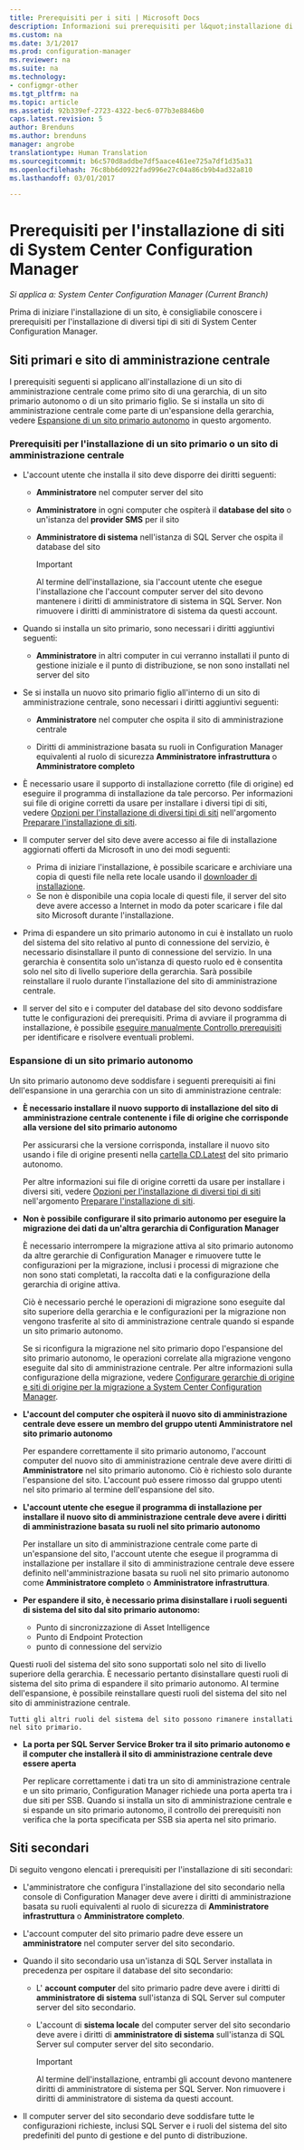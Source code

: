 ```yaml
---
title: Prerequisiti per i siti | Microsoft Docs
description: Informazioni sui prerequisiti per l&quot;installazione di diversi tipi di siti di System Center Configuration Manager.
ms.custom: na
ms.date: 3/1/2017
ms.prod: configuration-manager
ms.reviewer: na
ms.suite: na
ms.technology:
- configmgr-other
ms.tgt_pltfrm: na
ms.topic: article
ms.assetid: 92b339ef-2723-4322-bec6-077b3e8846b0
caps.latest.revision: 5
author: Brenduns
ms.author: brenduns
manager: angrobe
translationtype: Human Translation
ms.sourcegitcommit: b6c570d8addbe7df5aace461ee725a7df1d35a31
ms.openlocfilehash: 76c8bb6d0922fad996e27c04a86cb9b4ad32a810
ms.lasthandoff: 03/01/2017

---
```

# <a name="prerequisites-for-installing-system-center-configuration-manager-sites"></a>Prerequisiti per l'installazione di siti di System Center Configuration Manager

*Si applica a: System Center Configuration Manager (Current Branch)*

Prima di iniziare l'installazione di un sito, è consigliabile conoscere i prerequisiti per l'installazione di diversi tipi di siti di System Center Configuration Manager.

## <a name="primary-sites-and-the-central-administration-site"></a>Siti primari e sito di amministrazione centrale
I prerequisiti seguenti si applicano all'installazione di un sito di amministrazione centrale come primo sito di una gerarchia, di un sito primario autonomo o di un sito primario figlio. Se si installa un sito di amministrazione centrale come parte di un'espansione della gerarchia, vedere [Espansione di un sito primario autonomo](../../../../core/servers/deploy/install/prerequisites-for-installing-sites.md#bkmk_expand) in questo argomento.

###  <a name="bkmk_PrereqPri"></a> Prerequisiti per l'installazione di un sito primario o un sito di amministrazione centrale  

-   L'account utente che installa il sito deve disporre dei diritti seguenti:  

    -   **Amministratore** nel computer server del sito  
    -   **Amministratore** in ogni computer che ospiterà il **database del sito** o un'istanza del **provider SMS** per il sito  
    -   **Amministratore di sistema** nell'istanza di SQL Server che ospita il database del sito  

        > [!IMPORTANT]  
        >  Al termine dell'installazione, sia l'account utente che esegue l'installazione che l'account computer server del sito devono mantenere i diritti di amministratore di sistema in SQL Server. Non rimuovere i diritti di amministratore di sistema da questi account.  

-   Quando si installa un sito primario, sono necessari i diritti aggiuntivi seguenti:  
    -  **Amministratore** in altri computer in cui verranno installati il punto di gestione iniziale e il punto di distribuzione, se non sono installati nel server del sito  

-   Se si installa un nuovo sito primario figlio all'interno di un sito di amministrazione centrale, sono necessari i diritti aggiuntivi seguenti:  

    -   **Amministratore** nel computer che ospita il sito di amministrazione centrale  

    -   Diritti di amministrazione basata su ruoli in Configuration Manager equivalenti al ruolo di sicurezza **Amministratore infrastruttura** o **Amministratore completo**  

-   È necessario usare il supporto di installazione corretto (file di origine) ed eseguire il programma di installazione da tale percorso. Per informazioni sui file di origine corretti da usare per installare i diversi tipi di siti, vedere [Opzioni per l'installazione di diversi tipi di siti](../../../../core/servers/deploy/install/prepare-to-install-sites.md#bkmk_options) nell'argomento [Preparare l'installazione di siti](../../../../core/servers/deploy/install/prepare-to-install-sites.md).

-   Il computer server del sito deve avere accesso ai file di installazione aggiornati offerti da Microsoft in uno dei modi seguenti:
    -  Prima di iniziare l'installazione, è possibile scaricare e archiviare una copia di questi file nella rete locale usando il [downloader di installazione](../../../../core/servers/deploy/install/setup-downloader.md).
    -  Se non è disponibile una copia locale di questi file, il server del sito deve avere accesso a Internet in modo da poter scaricare i file dal sito Microsoft durante l'installazione.

- Prima di espandere un sito primario autonomo in cui è installato un ruolo del sistema del sito relativo al punto di connessione del servizio, è necessario disinstallare il punto di connessione del servizio. In una gerarchia è consentita solo un'istanza di questo ruolo ed è consentita solo nel sito di livello superiore della gerarchia. Sarà possibile reinstallare il ruolo durante l'installazione del sito di amministrazione centrale.
- Il server del sito e i computer del database del sito devono soddisfare tutte le configurazioni dei prerequisiti. Prima di avviare il programma di installazione, è possibile [eseguire manualmente Controllo prerequisiti](../../../../core/servers/deploy/install/prerequisite-checker.md) per identificare e risolvere eventuali problemi.  


### <a name="bkmk_expand"></a> Espansione di un sito primario autonomo
Un sito primario autonomo deve soddisfare i seguenti prerequisiti ai fini dell'espansione in una gerarchia con un sito di amministrazione centrale:

-   **È necessario installare il nuovo supporto di installazione del sito di amministrazione centrale contenente i file di origine che corrisponde alla versione del sito primario autonomo**

     Per assicurarsi che la versione corrisponda, installare il nuovo sito usando i file di origine presenti nella [cartella CD.Latest](../../../../core/servers/manage/the-cd.latest-folder.md) del sito primario autonomo.

     Per altre informazioni sui file di origine corretti da usare per installare i diversi siti, vedere [Opzioni per l'installazione di diversi tipi di siti](../../../../core/servers/deploy/install/prepare-to-install-sites.md#bkmk_options) nell'argomento [Preparare l'installazione di siti](../../../../core/servers/deploy/install/prepare-to-install-sites.md).


-   **Non è possibile configurare il sito primario autonomo per eseguire la migrazione dei dati da un'altra gerarchia di Configuration Manager**  

     È necessario interrompere la migrazione attiva al sito primario autonomo da altre gerarchie di Configuration Manager e rimuovere tutte le configurazioni per la migrazione, inclusi i processi di migrazione che non sono stati completati, la raccolta dati e la configurazione della gerarchia di origine attiva.  

     Ciò è necessario perché le operazioni di migrazione sono eseguite dal sito superiore della gerarchia e le configurazioni per la migrazione non vengono trasferite al sito di amministrazione centrale quando si espande un sito primario autonomo.  

     Se si riconfigura la migrazione nel sito primario dopo l'espansione del sito primario autonomo, le operazioni correlate alla migrazione vengono eseguite dal sito di amministrazione centrale. Per altre informazioni sulla configurazione della migrazione, vedere [Configurare gerarchie di origine e siti di origine per la migrazione a System Center Configuration Manager](../../../../core/migration/configuring-source-hierarchies-and-source-sites-for-migration.md).  

-   **L'account del computer che ospiterà il nuovo sito di amministrazione centrale deve essere un membro del gruppo utenti Amministratore nel sito primario autonomo**  

     Per espandere correttamente il sito primario autonomo, l'account computer del nuovo sito di amministrazione centrale deve avere diritti di **Amministratore** nel sito primario autonomo. Ciò è richiesto solo durante l'espansione del sito. L'account può essere rimosso dal gruppo utenti nel sito primario al termine dell'espansione del sito.  

-   **L'account utente che esegue il programma di installazione per installare il nuovo sito di amministrazione centrale deve avere i diritti di amministrazione basata su ruoli nel sito primario autonomo**  

     Per installare un sito di amministrazione centrale come parte di un'espansione del sito, l'account utente che esegue il programma di installazione per installare il sito di amministrazione centrale deve essere definito nell'amministrazione basata su ruoli nel sito primario autonomo come **Amministratore completo** o **Amministratore infrastruttura**.  

-   **Per espandere il sito, è necessario prima disinstallare i ruoli seguenti di sistema del sito dal sito primario autonomo:**  

    -   Punto di sincronizzazione di Asset Intelligence  
    -   Punto di Endpoint Protection  
    -   punto di connessione del servizio  

   Questi ruoli del sistema del sito sono supportati solo nel sito di livello superiore della gerarchia. È necessario pertanto disinstallare questi ruoli di sistema del sito prima di espandere il sito primario autonomo. Al termine dell'espansione, è possibile reinstallare questi ruoli del sistema del sito nel sito di amministrazione centrale.  

    Tutti gli altri ruoli del sistema del sito possono rimanere installati nel sito primario.  

-   **La porta per SQL Server Service Broker tra il sito primario autonomo e il computer che installerà il sito di amministrazione centrale deve essere aperta**  

     Per replicare correttamente i dati tra un sito di amministrazione centrale e un sito primario, Configuration Manager richiede una porta aperta tra i due siti per SSB. Quando si installa un sito di amministrazione centrale e si espande un sito primario autonomo, il controllo dei prerequisiti non verifica che la porta specificata per SSB sia aperta nel sito primario.  


## <a name="bkmk_secondary"></a> Siti secondari
Di seguito vengono elencati i prerequisiti per l'installazione di siti secondari:
-   L'amministratore che configura l'installazione del sito secondario nella console di Configuration Manager deve avere i diritti di amministrazione basata su ruoli equivalenti al ruolo di sicurezza di **Amministratore infrastruttura** o **Amministratore completo**.  
-   L'account computer del sito primario padre deve essere un **amministratore** nel computer server del sito secondario.  
-   Quando il sito secondario usa un'istanza di SQL Server installata in precedenza per ospitare il database del sito secondario:  

    -   L' **account computer** del sito primario padre deve avere i diritti di **amministratore di sistema** sull'istanza di SQL Server sul computer server del sito secondario.  

    -   L'account di **sistema locale** del computer server del sito secondario deve avere i diritti di **amministratore di sistema** sull'istanza di SQL Server sul computer server del sito secondario.  

        > [!IMPORTANT]  
        >  Al termine dell'installazione, entrambi gli account devono mantenere diritti di amministratore di sistema per SQL Server. Non rimuovere i diritti di amministratore di sistema da questi account.  

-   Il computer server del sito secondario deve soddisfare tutte le configurazioni richieste, inclusi SQL Server e i ruoli del sistema del sito predefiniti del punto di gestione e del punto di distribuzione.  

